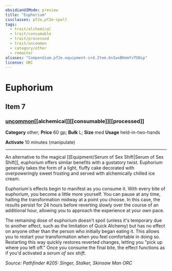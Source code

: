 ```yaml
---
obsidianUIMode: preview
title: "Euphorium"
cssclasses: pf2e,pf2e-spell
tags:
  - trait/alchemical
  - trait/consumable
  - trait/processed
  - trait/uncommon
  - category/other
  - remaster
aliases: "Compendium.pf2e.equipment-srd.Item.6nIwxBKmmYvTGNip"
license: ORC
---
```

# Euphorium
## Item 7
### [uncommon](uncommon "Uncommon Rarity Trait")[[alchemical]][[consumable]][[processed]]

**Category** other; 
**Price** 60 gp; 
**Bulk** L; **Size** med
**Usage** held-in-two-hands

**Activate** 10 minutes (manipulate)

* * *

An alternative to the magical [[Equipment/Serum of Sex Shift|Serum of Sex Shift]], euphorium offers similar benefits with a gustatory twist. Euphorium generally takes the form of a light, fluffy cake decorated with overpoweringly sweet frosting and served with alchemically chilled ice cream.

Euphorium's effects begin to manifest as you consume it. With every bite of euphorium, you become a little more yourself. You can pause at any time, halting the transformation midway at a point you choose. In this case, the results persist for 24 hours before reverting slowly over the course of an additional hour, allowing you to approach the experience at your own pace.

The remaining dose of euphorium doesn't spoil (unless it's temporary due to another effect, such as the limitation of Quick Alchemy) but has no effect on anyone other than the person who initially began eating it. This allows you to restart your transformation when you feel comfortable in doing so. Restarting this way quickly restores reverted changes, letting you "pick up where you left off." Once you consume the final bite, the effect functions as if you'd activated a _serum of sex shift_.

*Source: Pathfinder #205: Singer, Stalker, Skinsaw Man*
*ORC*